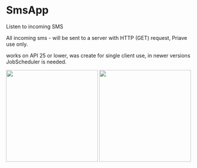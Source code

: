 # SmsApp
  Listen to incoming SMS

<p align="center">
  
All incoming sms - will be sent to a server with HTTP (GET) request, 
Priave use only.
  
</p>
works on API 25 or lower, was create for single client use, in newer versions JobScheduler is needed.

<p align="center" >
  <img src="https://files.fm/thumb_show.php?i=gcenq3nx" width="250" >
  <img src="https://files.fm/thumb_show.php?i=vpvf6byt" width="250" >
</p>
